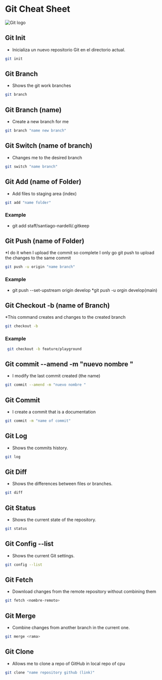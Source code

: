 # Git Cheat Sheet 
![Git logo](https://imgs.search.brave.com/MEQDe4Za8XXJAKyQA4C9cccYgPKMlDZQM47VF8oxWJQ/rs:fit:860:0:0:0/g:ce/aHR0cHM6Ly91cGxv/YWQud2lraW1lZGlh/Lm9yZy93aWtpcGVk/aWEvY29tbW9ucy82/LzYyL0dpdC1sb2dv/LW9yYW5nZS5zdmc)

## Git Init
* Inicializa un nuevo repositorio Git en el directorio actual.

```sh
git init 
```

## Git Branch
* Shows the git work branches  

```sh
git branch
```

## Git Branch (name)
* Create a new branch for me 


```sh
git branch "name new branch"
```
## Git  Switch (name of branch)
* Changes me to the desired branch

```sh
git switch "name branch"
```

## Git  Add (name of Folder)
* Add files to staging area (index)

```sh
git add "name folder"
```
### Example

* git add staff/santiago-nardelli/.gitkeep

## Git  Push (name of Folder)
*I do it when I upload the commit so complete I only go git push to upload the changes to the same commit 


```sh
git push -u origin "name branch"
```
### Example

* git push --set-upstream origin develop
*git push -u orgin develop(main)

## Git Checkout -b (name of Branch)
*This command creates and changes to the created branch


```sh
git checkout -b
```
### Example

```sh
 git checkout -b feature/playground
```
 ## Git commit --amend -m "nuevo nombre "
*  I modify the last commit created (the name)


```sh
git commit --amend -m "nuevo nombre "
```
## Git Commit 

* I create a commit that is a documentation

```sh
git commit -m "name of commit"
```

## Git Log 

* Shows the commits history.

```sh
git log
```

## Git Diff 

*  Shows the differences between files or branches.

```sh
git diff
```
## Git Status 

*  Shows the current state of the repository.

```sh
git status
```
## Git Config --list

* Shows the current Git settings.

```sh
git config --list
```

## Git Fetch

* Download changes from the remote repository without combining them

```sh
git fetch <nombre-remoto>
```

## Git Merge 
* Combine changes from another branch in the current one.

```sh
git merge <rama>
```
## Git Clone
* Allows me to clone a repo of GitHub in local repo of cpu


```sh
git clone "name repository github (link)"
```